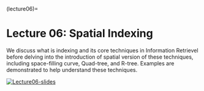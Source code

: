 (lecture06)= 
# Lecture 06: Spatial Indexing  

We discuss what is indexing and its core techniques in Information Retrievel before delving into the introduction of spatial version of these techniques, including space-filling curve, Quad-tree, and R-tree. Examples are demonstrated to help understand these techniques. 

[![Lecture06-slides](/lectures/l06-preface.png)](https://docs.google.com/presentation/d/1295WKBVRYF6d9vsI9SQWhUuRx0jEtz1MNOD9ysbf-9U/edit?usp=sharing) 